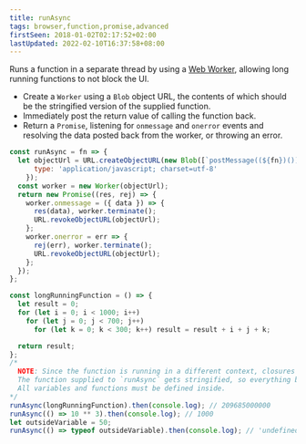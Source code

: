 ```yaml
---
title: runAsync
tags: browser,function,promise,advanced
firstSeen: 2018-01-02T02:17:52+02:00
lastUpdated: 2022-02-10T16:37:58+08:00
---
```


Runs a function in a separate thread by using a [Web Worker](https://developer.mozilla.org/en-US/docs/Web/API/Web_Workers_API/Using_web_workers), allowing long running functions to not block the UI.

- Create a `Worker` using a `Blob` object URL, the contents of which should be the stringified version of the supplied function.
- Immediately post the return value of calling the function back.
- Return a `Promise`, listening for `onmessage` and `onerror` events and resolving the data posted back from the worker, or throwing an error.

```js
const runAsync = fn => {
  let objectUrl = URL.createObjectURL(new Blob([`postMessage((${fn})());`]), {
      type: 'application/javascript; charset=utf-8'
    });
  const worker = new Worker(objectUrl);
  return new Promise((res, rej) => {
    worker.onmessage = ({ data }) => {
      res(data), worker.terminate();
      URL.revokeObjectURL(objectUrl);
    };
    worker.onerror = err => {
      rej(err), worker.terminate();
      URL.revokeObjectURL(objectUrl);
    };
  });
};
```

```js
const longRunningFunction = () => {
  let result = 0;
  for (let i = 0; i < 1000; i++)
    for (let j = 0; j < 700; j++)
      for (let k = 0; k < 300; k++) result = result + i + j + k;

  return result;
};
/*
  NOTE: Since the function is running in a different context, closures are not supported.
  The function supplied to `runAsync` gets stringified, so everything becomes literal.
  All variables and functions must be defined inside.
*/
runAsync(longRunningFunction).then(console.log); // 209685000000
runAsync(() => 10 ** 3).then(console.log); // 1000
let outsideVariable = 50;
runAsync(() => typeof outsideVariable).then(console.log); // 'undefined'
```
